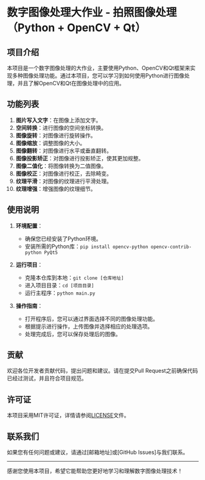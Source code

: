 # 数字图像处理大作业 - 拍照图像处理（Python + OpenCV + Qt）

## 项目介绍

本项目是一个数字图像处理的大作业，主要使用Python、OpenCV和Qt框架来实现多种图像处理功能。通过本项目，您可以学习到如何使用Python进行图像处理，并且了解OpenCV和Qt在图像处理中的应用。

## 功能列表

1. **图片写入文字**：在图像上添加文字。
2. **空间转换**：进行图像的空间坐标转换。
3. **图像旋转**：对图像进行旋转操作。
4. **图像缩放**：调整图像的大小。
5. **图像翻转**：对图像进行水平或垂直翻转。
6. **图像投影矫正**：对图像进行投影矫正，使其更加规整。
7. **图像二值化**：将图像转换为二值图像。
8. **图像校正**：对图像进行校正，去除畸变。
9. **纹理平滑**：对图像的纹理进行平滑处理。
10. **纹理增强**：增强图像的纹理细节。

## 使用说明

1. **环境配置**：
   - 确保您已经安装了Python环境。
   - 安装所需的Python库：`pip install opencv-python opencv-contrib-python PyQt5`

2. **运行项目**：
   - 克隆本仓库到本地：`git clone [仓库地址]`
   - 进入项目目录：`cd [项目目录]`
   - 运行主程序：`python main.py`

3. **操作指南**：
   - 打开程序后，您可以通过界面选择不同的图像处理功能。
   - 根据提示进行操作，上传图像并选择相应的处理选项。
   - 处理完成后，您可以保存处理后的图像。

## 贡献

欢迎各位开发者贡献代码，提出问题和建议。请在提交Pull Request之前确保代码已经过测试，并且符合项目规范。

## 许可证

本项目采用MIT许可证，详情请参阅[LICENSE](LICENSE)文件。

## 联系我们

如果您有任何问题或建议，请通过[邮箱地址]或[GitHub Issues]与我们联系。

---

感谢您使用本项目，希望它能帮助您更好地学习和理解数字图像处理技术！